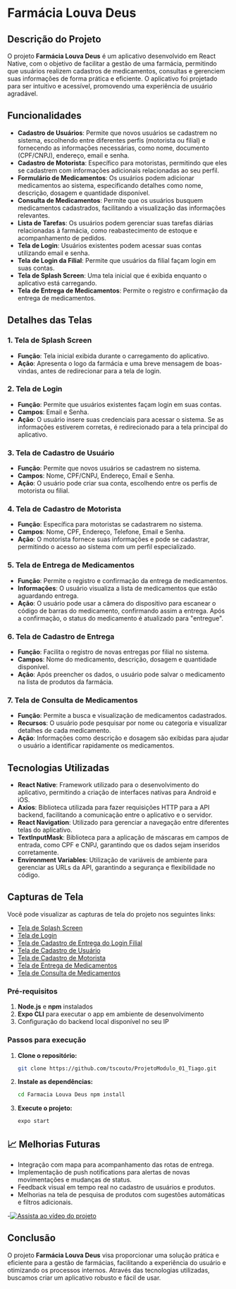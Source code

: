 # Farmácia Louva Deus

## Descrição do Projeto
O projeto **Farmácia Louva Deus** é um aplicativo desenvolvido em React Native, com o objetivo de facilitar a gestão de uma farmácia, permitindo que usuários realizem cadastros de medicamentos, consultas e gerenciem suas informações de forma prática e eficiente. O aplicativo foi projetado para ser intuitivo e acessível, promovendo uma experiência de usuário agradável.

## Funcionalidades
- **Cadastro de Usuários**: Permite que novos usuários se cadastrem no sistema, escolhendo entre diferentes perfis (motorista ou filial) e fornecendo as informações necessárias, como nome, documento (CPF/CNPJ), endereço, email e senha.
- **Cadastro de Motorista**: Específico para motoristas, permitindo que eles se cadastrem com informações adicionais relacionadas ao seu perfil.
- **Formulário de Medicamentos**: Os usuários podem adicionar medicamentos ao sistema, especificando detalhes como nome, descrição, dosagem e quantidade disponível.
- **Consulta de Medicamentos**: Permite que os usuários busquem medicamentos cadastrados, facilitando a visualização das informações relevantes.
- **Lista de Tarefas**: Os usuários podem gerenciar suas tarefas diárias relacionadas à farmácia, como reabastecimento de estoque e acompanhamento de pedidos.
- **Tela de Login**: Usuários existentes podem acessar suas contas utilizando email e senha.
- **Tela de Login da Filial**: Permite que usuários da filial façam login em suas contas.
- **Tela de Splash Screen**: Uma tela inicial que é exibida enquanto o aplicativo está carregando.
- **Tela de Entrega de Medicamentos**: Permite o registro e confirmação da entrega de medicamentos.

## Detalhes das Telas

### 1. Tela de Splash Screen
- **Função**: Tela inicial exibida durante o carregamento do aplicativo.
- **Ação**: Apresenta o logo da farmácia e uma breve mensagem de boas-vindas, antes de redirecionar para a tela de login.

### 2. Tela de Login
- **Função**: Permite que usuários existentes façam login em suas contas.
- **Campos**: Email e Senha.
- **Ação**: O usuário insere suas credenciais para acessar o sistema. Se as informações estiverem corretas, é redirecionado para a tela principal do aplicativo.

### 3. Tela de Cadastro de Usuário
- **Função**: Permite que novos usuários se cadastrem no sistema.
- **Campos**: Nome, CPF/CNPJ, Endereço, Email e Senha.
- **Ação**: O usuário pode criar sua conta, escolhendo entre os perfis de motorista ou filial.

### 4. Tela de Cadastro de Motorista
- **Função**: Específica para motoristas se cadastrarem no sistema.
- **Campos**: Nome, CPF, Endereço, Telefone, Email e Senha.
- **Ação**: O motorista fornece suas informações e pode se cadastrar, permitindo o acesso ao sistema com um perfil especializado.

### 5. Tela de Entrega de Medicamentos
- **Função**: Permite o registro e confirmação da entrega de medicamentos.
- **Informações**: O usuário visualiza a lista de medicamentos que estão aguardando entrega.
- **Ação**: O usuário pode usar a câmera do dispositivo para escanear o código de barras do medicamento, confirmando assim a entrega. Após a confirmação, o status do medicamento é atualizado para "entregue".

### 6. Tela de Cadastro de Entrega
- **Função**: Facilita o registro de novas entregas por filial no sistema.
- **Campos**: Nome do medicamento, descrição, dosagem e quantidade disponível.
- **Ação**: Após preencher os dados, o usuário pode salvar o medicamento na lista de produtos da farmácia.

### 7. Tela de Consulta de Medicamentos
- **Função**: Permite a busca e visualização de medicamentos cadastrados.
- **Recursos**: O usuário pode pesquisar por nome ou categoria e visualizar detalhes de cada medicamento.
- **Ação**: Informações como descrição e dosagem são exibidas para ajudar o usuário a identificar rapidamente os medicamentos.



## Tecnologias Utilizadas
- **React Native**: Framework utilizado para o desenvolvimento do aplicativo, permitindo a criação de interfaces nativas para Android e iOS.
- **Axios**: Biblioteca utilizada para fazer requisições HTTP para a API backend, facilitando a comunicação entre o aplicativo e o servidor.
- **React Navigation**: Utilizado para gerenciar a navegação entre diferentes telas do aplicativo.
- **TextInputMask**: Biblioteca para a aplicação de máscaras em campos de entrada, como CPF e CNPJ, garantindo que os dados sejam inseridos corretamente.
- **Environment Variables**: Utilização de variáveis de ambiente para gerenciar as URLs da API, garantindo a segurança e flexibilidade no código.

## Capturas de Tela
Você pode visualizar as capturas de tela do projeto nos seguintes links:
- [Tela de Splash Screen](https://github.com/user-attachments/assets/d4388046-454e-4544-9bc0-d772729ce9ba)
- [Tela de Login](https://github.com/user-attachments/assets/900a3b43-571c-408d-a554-d87d13427dbf)
- [Tela de Cadastro de Entrega do Login Filial](https://github.com/user-attachments/assets/558c46f7-280a-483c-9b1c-4108c89341f5)
- [Tela de Cadastro de Usuário](https://github.com/user-attachments/assets/593da9f6-d8a8-4cf5-b884-c0f4d3a50a39)
- [Tela de Cadastro de Motorista](https://github.com/user-attachments/assets/e3850278-edfe-4689-a995-9bf412e6ab9a)
- [Tela de Entrega de Medicamentos](https://github.com/user-attachments/assets/1af327a8-851f-4348-8a2a-6865638b7f0a)
- [Tela de Consulta de Medicamentos](https://github.com/user-attachments/assets/5c96b7c4-c4dc-414d-baec-3ecb4a8d9548)

### Pré-requisitos

1. **Node.js** e **npm** instalados
2. **Expo CLI** para executar o app em ambiente de desenvolvimento
3. Configuração do backend local disponível no seu IP

### Passos para execução

1. **Clone o repositório:**
   ```bash
   git clone https://github.com/tscouto/ProjetoModulo_01_Tiago.git
   
2. **Instale as dependências:**
   ```bash
   cd Farmacia Louva Deus npm install

3. **Execute o projeto:**
   ```bash
   expo start


 ##  📈 Melhorias Futuras
- Integração com mapa para acompanhamento das rotas de entrega.
- Implementação de push notifications para alertas de novas movimentações e mudanças de status.
- Feedback visual em tempo real no cadastro de usuários e produtos.
- Melhorias na tela de pesquisa de produtos com sugestões automáticas e filtros adicionais.

-[![Assista ao vídeo do projeto](https://img.youtube.com/vi/YOUTUBE_VIDEO_ID/maxresdefault.jpg)](https://drive.google.com/file/d/1s5Fb18jLHLM7g1sJW2mEqLh77IBtdk_f/view?usp=sharing)




## Conclusão
O projeto **Farmácia Louva Deus** visa proporcionar uma solução prática e eficiente para a gestão de farmácias, facilitando a experiência do usuário e otimizando os processos internos. Através das tecnologias utilizadas, buscamos criar um aplicativo robusto e fácil de usar.
